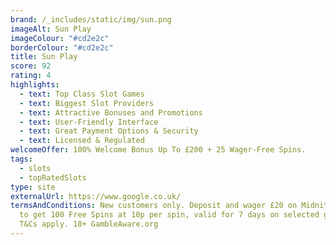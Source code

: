 ```yaml
---
brand: /_includes/static/img/sun.png
imageAlt: Sun Play
imageColour: "#cd2e2c"
borderColour: "#cd2e2c"
title: Sun Play
score: 92
rating: 4
highlights:
  - text: Top Class Slot Games
  - text: Biggest Slot Providers
  - text: Attractive Bonuses and Promotions
  - text: User-Friendly Interface
  - text: Great Payment Options & Security
  - text: Licensed & Regulated
welcomeOffer: 100% Welcome Bonus Up To £200 + 25 Wager-Free Spins.
tags:
  - slots
  - topRatedSlots
type: site
externalUrl: https://www.google.co.uk/
termsAndConditions: New customers only. Deposit and wager £20 on Midnite Casino
  to get 100 Free Spins at 10p per spin, valid for 7 days on selected games.
  T&Cs apply. 18+ GambleAware.org
---
```

